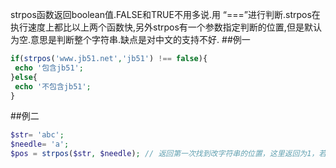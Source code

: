 strpos函数返回boolean值.FALSE和TRUE不用多说.用 “===”进行判断.strpos在执行速度上都比以上两个函数快,另外strpos有一个参数指定判断的位置,但是默认为空.意思是判断整个字符串.缺点是对中文的支持不好.
##例一
```php
if(strpos('www.jb51.net','jb51') !== false){ 
 echo '包含jb51'; 
}else{
 echo '不包含jb51'; 
}
```
##例二
```php
$str= 'abc';
$needle= 'a';
$pos = strpos($str, $needle); // 返回第一次找到改字符串的位置，这里返回为1，若查不到则返回Fals
```